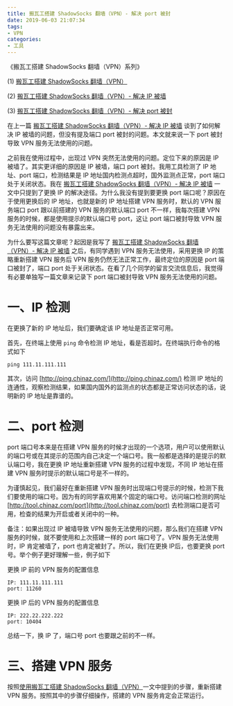 ```yaml
---
title: 搬瓦工搭建 ShadowSocks 翻墙（VPN）- 解决 port 被封
date: 2019-06-03 21:07:34
tags:
- VPN
categories:
- 工具
---
```


《搬瓦工搭建 ShadowSocks 翻墙（VPN）系列》

(1) [搬瓦工搭建 ShadowSocks 翻墙（VPN）](https://depthlove.github.io/2019/03/29/establish-vpn-server/)

(2) [搬瓦工搭建 ShadowSocks 翻墙（VPN）- 解决 IP 被墙](https://depthlove.github.io/2019/06/02/establish-vpn-server-02/)

(3) [搬瓦工搭建 ShadowSocks 翻墙（VPN）- 解决 port 被封]()

在上一篇 [搬瓦工搭建 ShadowSocks 翻墙（VPN）- 解决 IP 被墙](https://depthlove.github.io/2019/06/02/establish-vpn-server-02/) 谈到了如何解决 IP 被墙的问题，但没有提及端口 port 被封的问题。本文就来说一下 port 被封导致 VPN 服务无法使用的问题。

之前我在使用过程中，出现过 VPN 突然无法使用的问题。定位下来的原因是 IP 被墙了。其实更详细的原因是 IP 被墙，端口 port 被封。我用工具检测了 IP 地址、port 端口，检测结果是 IP 地址国内检测点超时，国外监测点正常，port 端口处于关闭状态。我在 [搬瓦工搭建 ShadowSocks 翻墙（VPN）- 解决 IP 被墙](https://depthlove.github.io/2019/06/02/establish-vpn-server-02/) 一文中只提到了更换 IP 的解决途径。为什么我没有提到要更换 port 端口呢？原因在于使用更换后的 IP 地址，也就是新的 IP 地址搭建 VPN 服务时，默认的 VPN 服务端口 port 跟以前搭建的 VPN 服务的默认端口 port 不一样，我每次搭建 VPN 服务的时候，都是使用提示的默认端口号 port，这让 port 端口被封导致 VPN 服务无法使用的问题没有暴露出来。

<!-- more -->

为什么要写这篇文章呢？起因是我写了 [搬瓦工搭建 ShadowSocks 翻墙（VPN）- 解决 IP 被墙](https://depthlove.github.io/2019/06/02/establish-vpn-server-02/) 之后，有同学遇到 VPN 服务无法使用，采用更换 IP 的策略重新搭建 VPN 服务后 VPN 服务仍然无法正常工作，最终定位的原因是 port 端口被封了，端口 port 处于关闭状态。在看了几个同学的留言交流信息后，我觉得有必要单独写一篇文章来记录下 port 端口被封导致 VPN 服务无法使用的问题。

# 一、IP 检测

在更换了新的 IP 地址后，我们要确定该 IP 地址是否正常可用。

首先，在终端上使用 `ping` 命令检测 IP 地址，看是否超时。在终端执行命令的格式如下

```
ping 111.11.111.111
```

其次，访问 [http://ping.chinaz.com/](http://ping.chinaz.com/) 检测 IP 地址的连通性，观察检测结果，如果国内国外的监测点的状态都是正常访问状态的话，说明新的 IP 地址是靠谱的。


# 二、port 检测

port 端口号本来是在搭建 VPN 服务的时候才出现的一个选项，用户可以使用默认的端口号或在其提示的范围内自己决定一个端口号。我一般都是选择的是提示的默认端口号，我在更换 IP 地址重新搭建 VPN 服务的过程中发现，不同 IP 地址在搭建 VPN 服务时提示的默认端口号是不一样的。

为谨慎起见，我们最好在重新搭建 VPN 服务时出现端口号提示的时候，检测下我们要使用的端口号。因为有的同学喜欢用某个固定的端口号。访问端口检测的网址 [http://tool.chinaz.com/port](http://tool.chinaz.com/port) 去检测端口是否可用，检查的结果为开启或者关闭中的一种。

备注：如果出现过 IP 被墙导致 VPN 服务无法使用的问题，那么我们在搭建 VPN 服务的时候，就不要使用和上次搭建一样的 port 端口号了。VPN 服务无法使用时，IP 肯定被墙了，port 也肯定被封了。所以，我们在更换 IP后，也要更换 port 号。举个例子更好理解一些，例子如下

更换 IP 前的 VPN 服务的配置信息

```
IP: 111.11.111.111
port: 11260
```

更换 IP 后的 VPN 服务的配置信息

```
IP: 222.22.222.222
port: 10404
```

总结一下，换 IP 了，端口号 port 也要跟之前的不一样。


# 三、搭建 VPN 服务

按照[使用搬瓦工搭建 ShadowSocks 翻墙（VPN）](https://depthlove.github.io/2019/03/29/establish-vpn-server/)一文中提到的步骤，重新搭建 VPN 服务。按照其中的步骤仔细操作，搭建的 VPN 服务肯定会正常运行。